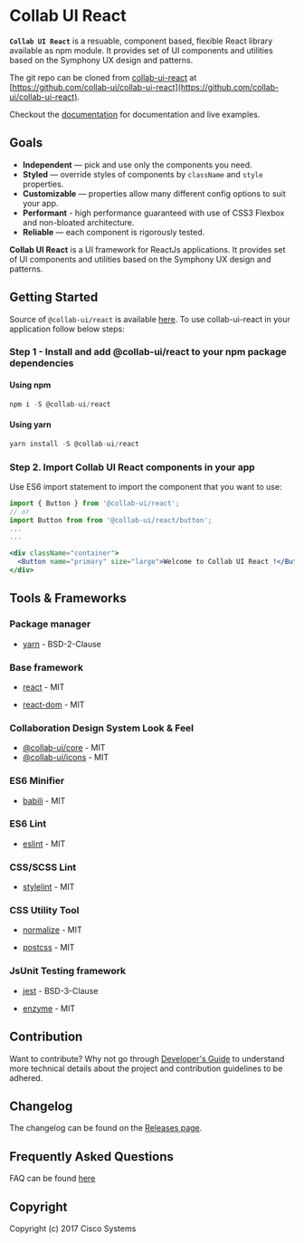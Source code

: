# Collab UI React
**`Collab UI React`** is a resuable, component based, flexible React library available as
npm module. It provides set of UI components and utilities based on the Symphony UX design and patterns.

The git repo can be cloned from [collab-ui-react](https://github.com/collab-ui/collab-ui-react) at [https://github.com/collab-ui/collab-ui-react](https://github.com/collab-ui/collab-ui-react).

Checkout the [documentation](http://collab-ui-react.cisco.com/) for documentation and live examples.

## Goals
* **Independent** — pick and use only the components you need.
* **Styled** — override styles of components by `className` and `style` properties.
* **Customizable** — properties allow many different config options to suit your app.
* **Performant** - high performance guaranteed with use of CSS3 Flexbox and non-bloated architecture.
* **Reliable** — each component is rigorously tested.

**Collab UI React** is a UI framework for ReactJs applications. It provides set of UI components and utilities based on the Symphony UX design and patterns.

## Getting Started

Source of `@collab-ui/react` is available [here](https://github.com/collab-ui/collab-ui-react).
To use collab-ui-react in your application follow below steps:

### Step 1 - Install and add @collab-ui/react to your npm package dependencies

#### Using npm

```js
npm i -S @collab-ui/react
```

#### Using yarn

```js
yarn install -S @collab-ui/react
```

### Step 2. Import Collab UI React components in your app

Use ES6 import statement to import the component that you want to use:

```jsx
import { Button } from '@collab-ui/react';
// or
import Button from from '@collab-ui/react/button';
...
...

<div className="container">
  <Button name="primary" size="large">Welcome to Collab UI React !</Button>
</div>
```

## Tools & Frameworks

### Package manager

* [yarn](https://github.com/yarnpkg/yarn) - BSD-2-Clause

### Base framework

* [react](https://github.com/facebook/react) - MIT

* [react-dom](https://github.com/facebook/react) - MIT

### Collaboration Design System Look & Feel

* [@collab-ui/core](https://github.com/collab-ui/collab-ui-core) - MIT
* [@collab-ui/icons](https://github.com/collab-ui/collab-ui-icons) - MIT

### ES6 Minifier

* [babili](https://github.com/babel/babili) - MIT

### ES6 Lint

* [eslint](https://github.com/eslint/eslint) - MIT

### CSS/SCSS Lint

* [stylelint](https://github.com/stylelint/stylelint) - MIT

### CSS Utility Tool

* [normalize](https://github.com/necolas/normalize.css) - MIT

* [postcss](https://github.com/postcss/postcss) - MIT

### JsUnit Testing framework

* [jest](https://github.com/facebook/jest) - BSD-3-Clause

* [enzyme](https://github.com/airbnb/enzyme) - MIT


## Contribution

Want to contribute? Why not go through [Developer's Guide](./GETTING_STARTED.md) to understand more technical details about the project and contribution guidelines to be adhered.

## Changelog

The changelog can be found on the [Releases page](https://github.com/collab-ui/collab-ui-react/releases).

## Frequently Asked Questions

FAQ can be found [here](./docs/Faq.md)

## Copyright

Copyright (c) 2017 Cisco Systems
